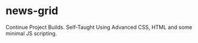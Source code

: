 # news-grid
Continue Project Builds. Self-Taught Using Advanced CSS, HTML and some minimal JS scripting. 
